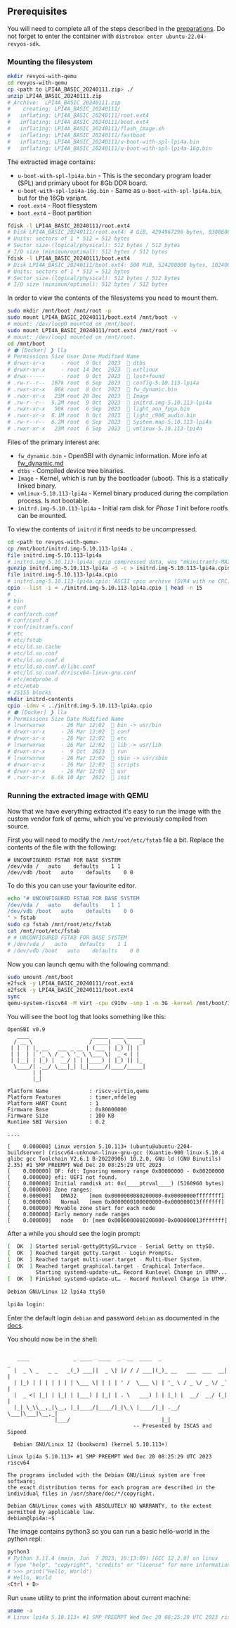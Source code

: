## Prerequisites

You will need to complete all of the steps described in the [preparations](04-linux-intro/01-preparations.md).
Do not forget to enter the container with `distrobox enter ubuntu-22.04-revyos-sdk`.

### Mounting the filesystem

```bash
mkdir revyos-with-qemu
cd revyos-with-qemu
cp <path to LPI4A_BASIC_20240111.zip> ./
unzip LPI4A_BASIC_20240111.zip
# Archive:  LPI4A_BASIC_20240111.zip
#    creating: LPI4A_BASIC_20240111/
#   inflating: LPI4A_BASIC_20240111/root.ext4
#   inflating: LPI4A_BASIC_20240111/boot.ext4
#   inflating: LPI4A_BASIC_20240111/flash_image.sh
#   inflating: LPI4A_BASIC_20240111/fastboot
#   inflating: LPI4A_BASIC_20240111/u-boot-with-spl-lpi4a.bin
#   inflating: LPI4A_BASIC_20240111/u-boot-with-spl-lpi4a-16g.bin 
```

The extracted image contains:

- `u-boot-with-spl-lpi4a.bin` - This is the secondary program loader (SPL) and primary uboot for 8Gb DDR board.
- `u-boot-with-spl-lpi4a-16g.bin` - Same as `u-boot-with-spl-lpi4a.bin`, but for the 16Gb variant.
- `root.ext4` - Root filesystem
- `boot.ext4` - Boot partition

```bash
fdisk -l LPI4A_BASIC_20240111/root.ext4
# Disk LPI4A_BASIC_20240111/root.ext4: 4 GiB, 4294967296 bytes, 8388608 sectors
# Units: sectors of 1 * 512 = 512 bytes
# Sector size (logical/physical): 512 bytes / 512 bytes
# I/O size (minimum/optimal): 512 bytes / 512 bytes
fdisk -l LPI4A_BASIC_20240111/boot.ext4
# Disk LPI4A_BASIC_20240111/boot.ext4: 500 MiB, 524288000 bytes, 1024000 sectors
# Units: sectors of 1 * 512 = 512 bytes
# Sector size (logical/physical): 512 bytes / 512 bytes
# I/O size (minimum/optimal): 512 bytes / 512 bytes
```

In order to view the contents of the filesystems you need to mount them.

```bash
sudo mkdir /mnt/boot /mnt/root -p
sudo mount LPI4A_BASIC_20240111/boot.ext4 /mnt/boot -v
# mount: /dev/loop0 mounted on /mnt/boot.
sudo mount LPI4A_BASIC_20240111/root.ext4 /mnt/root -v
# mount: /dev/loop1 mounted on /mnt/root.
cd /mnt/boot
# ⬢ [Docker] ❯ lla
# Permissions Size User Date Modified Name
# drwxr-xr-x     - root  9 Oct  2023   dtbs
# drwxr-xr-x     - root 14 Dec  2023   extlinux
# drwx------     - root  9 Oct  2023   lost+found
# .rw-r--r--  167k root  6 Sep  2023   config-5.10.113-lpi4a
# .rwxr-xr-x   86k root  8 Oct  2023   fw_dynamic.bin
# .rwxr-xr-x   23M root 20 Dec  2023   Image
# .rw-r--r--  5.2M root  9 Oct  2023   initrd.img-5.10.113-lpi4a
# .rwxr-xr-x   50k root  6 Sep  2023   light_aon_fpga.bin
# .rwxr-xr-x  6.1M root  8 Oct  2023   light_c906_audio.bin
# .rw-r--r--  6.2M root  6 Sep  2023   System.map-5.10.113-lpi4a
# .rwxr-xr-x   23M root  6 Sep  2023   vmlinux-5.10.113-lpi4a
```

Files of the primary interest are:

- `fw_dynamic.bin` - OpenSBI with dynamic information. More info at [fw_dynamic.md](https://github.com/riscv-software-src/opensbi/blob/master/docs/firmware/fw_dynamic.md)
- `dtbs` - Compiled device tree binaries.
- `Image` - Kernel, which is run by the bootloader (uboot). This is a statically linked binary.
- `vmlinux-5.10.113-lpi4a` - Kernel binary produced during the compilation process. Is not bootable.
- `initrd.img-5.10.113-lpi4a` - Initial ram disk for *Phase 1* init before rootfs can be mounted.

To view the contents of `initrd` it first needs to be uncompressed.

```bash
cd <path to revyos-with-qemu>
cp /mnt/boot/initrd.img-5.10.113-lpi4a .
file initrd.img-5.10.113-lpi4a
# initrd.img-5.10.113-lpi4a: gzip compressed data, was "mkinitramfs-MAIN_oNzF9f", last modified: Mon Oct  9 14:10:38 2023, from Unix, original size modulo 2^32 12879360
gunzip initrd.img-5.10.113-lpi4a -d -c > initrd.img-5.10.113-lpi4a.cpio
file initrd.img-5.10.113-lpi4a.cpio
# initrd.img-5.10.113-lpi4a.cpio: ASCII cpio archive (SVR4 with no CRC)
cpio --list -i < ./initrd.img-5.10.113-lpi4a.cpio | head -n 15
# .
# bin
# conf
# conf/arch.conf
# conf/conf.d
# conf/initramfs.conf
# etc
# etc/fstab
# etc/ld.so.cache
# etc/ld.so.conf
# etc/ld.so.conf.d
# etc/ld.so.conf.d/libc.conf
# etc/ld.so.conf.d/riscv64-linux-gnu.conf
# etc/modprobe.d
# etc/mtab
# 25155 blocks
mkdir initrd-contents
cpio -idmv < ../initrd.img-5.10.113-lpi4a.cpio
# ⬢ [Docker] ❯ lla
# Permissions Size Date Modified Name
# lrwxrwxrwx     - 26 Mar 12:02   bin -> usr/bin
# drwxr-xr-x     - 26 Mar 12:02   conf
# drwxr-xr-x     - 26 Mar 12:02   etc
# lrwxrwxrwx     - 26 Mar 12:02   lib -> usr/lib
# drwxr-xr-x     -  9 Oct  2023   run
# lrwxrwxrwx     - 26 Mar 12:02   sbin -> usr/sbin
# drwxr-xr-x     - 26 Mar 12:02   scripts
# drwxr-xr-x     - 26 Mar 12:02   usr
# .rwxr-xr-x  6.6k 10 Apr  2022   init
```

### Running the extracted image with QEMU

Now that we have everything extracted it's easy to run the image
with the custom vendor fork of qemu, which you've previously compiled from source.

First you will need to modify the `/mnt/root/etc/fstab` file a bit.
Replace the contents of the file with the following:

```
# UNCONFIGURED FSTAB FOR BASE SYSTEM
/dev/vda /   auto    defaults    1 1
/dev/vdb /boot   auto    defaults    0 0
```

To do this you can use your faviourite editor.

```bash
echo "# UNCONFIGURED FSTAB FOR BASE SYSTEM
/dev/vda /   auto    defaults    1 1
/dev/vdb /boot   auto    defaults    0 0
" > fstab
sudo cp fstab /mnt/root/etc/fstab
cat /mnt/root/etc/fstab
# # UNCONFIGURED FSTAB FOR BASE SYSTEM
# /dev/vda /   auto    defaults    1 1
# /dev/vdb /boot   auto    defaults    0 0
```

Now you can launch qemu with the following command:

```bash
sudo umount /mnt/boot
e2fsck -y LPI4A_BASIC_20240111/root.ext4
e2fsck -y LPI4A_BASIC_20240111/boot.ext4
sync
qemu-system-riscv64 -M virt -cpu c910v -smp 1 -m 3G -kernel /mnt/boot/Image -append "root=/dev/vda rw console=ttyS0" -drive file=LPI4A_BASIC_20240111/root.ext4,format=raw,id=hd0 -device virtio-blk-device,drive=hd0 -drive file=LPI4A_BASIC_20240111/boot.ext4,format=raw,id=hd1 -device virtio-blk-device,drive=hd1 -initrd /mnt/boot/initrd.img-5.10.113-lpi4a -nographic
```

You will see the boot log that looks something like this:

```
OpenSBI v0.9
   ____                    _____ ____ _____
  / __ \                  / ____|  _ \_   _|
 | |  | |_ __   ___ _ __ | (___ | |_) || |
 | |  | | '_ \ / _ \ '_ \ \___ \|  _ < | |
 | |__| | |_) |  __/ | | |____) | |_) || |_
  \____/| .__/ \___|_| |_|_____/|____/_____|
        | |
        |_|

Platform Name             : riscv-virtio,qemu
Platform Features         : timer,mfdeleg
Platform HART Count       : 1
Firmware Base             : 0x80000000
Firmware Size             : 100 KB
Runtime SBI Version       : 0.2

....

[    0.000000] Linux version 5.10.113+ (ubuntu@ubuntu-2204-buildserver) (riscv64-unknown-linux-gnu-gcc (Xuantie-900 linux-5.10.4 glibc gcc Toolchain V2.6.1 B-20220906) 10.2.0, GNU ld (GNU Binutils) 2.35) #1 SMP PREEMPT Wed Dec 20 08:25:29 UTC 2023
[    0.000000] OF: fdt: Ignoring memory range 0x80000000 - 0x80200000
[    0.000000] efi: UEFI not found.
[    0.000000] Initial ramdisk at: 0x(____ptrval____) (5160960 bytes)
[    0.000000] Zone ranges:
[    0.000000]   DMA32    [mem 0x0000000080200000-0x00000000ffffffff]
[    0.000000]   Normal   [mem 0x0000000100000000-0x000000013fffffff]
[    0.000000] Movable zone start for each node
[    0.000000] Early memory node ranges
[    0.000000]   node   0: [mem 0x0000000080200000-0x000000013fffffff]
```

After a while you should see the login prompt:

```bash
[  OK  ] Started serial-getty@ttyS0…rvice - Serial Getty on ttyS0.
[  OK  ] Reached target getty.target - Login Prompts.
[  OK  ] Reached target multi-user.target - Multi-User System.
[  OK  ] Reached target graphical.target - Graphical Interface.
         Starting systemd-update-ut… Record Runlevel Change in UTMP...
[  OK  ] Finished systemd-update-ut… - Record Runlevel Change in UTMP.

Debian GNU/Linux 12 lpi4a ttyS0

lpi4a login:
```

Enter the default login `debian` and password `debian` as documented in the [docs](https://wiki.sipeed.com/hardware/en/lichee/th1520/lpi4a/3_images.html).

You should now be in the shell:

```

   ____              _ ____  ____  _  __  ____  _                     _
  |  _ \ _   _ _   _(_) ___||  _ \| |/ / / ___|(_)_ __   ___  ___  __| |
  | |_) | | | | | | | \___ \| | | | ' /  \___ \| | '_ \ / _ \/ _ \/ _` |
  |  _ <| |_| | |_| | |___) | |_| | . \   ___) | | |_) |  __/  __/ (_| |
  |_| \_\\__,_|\__, |_|____/|____/|_|\_\ |____/|_| .__/ \___|\___|\__,_|
               |___/                             |_|
                                        -- Presented by ISCAS and Sipeed

  Debian GNU/Linux 12 (bookworm) (kernel 5.10.113+)

Linux lpi4a 5.10.113+ #1 SMP PREEMPT Wed Dec 20 08:25:29 UTC 2023 riscv64

The programs included with the Debian GNU/Linux system are free software;
the exact distribution terms for each program are described in the
individual files in /usr/share/doc/*/copyright.

Debian GNU/Linux comes with ABSOLUTELY NO WARRANTY, to the extent
permitted by applicable law.
debian@lpi4a:~$
```

The image contains python3 so you can run a basic hello-world in the python repl:

```bash
python3
# Python 3.11.4 (main, Jun  7 2023, 10:13:09) [GCC 12.2.0] on linux
# Type "help", "copyright", "credits" or "license" for more information.
# >>> print("Hello, World")
# Hello, World
<Ctrl + D>
```

Run `uname` utility to print the information about current machine:

```bash
uname -a
# Linux lpi4a 5.10.113+ #1 SMP PREEMPT Wed Dec 20 08:25:29 UTC 2023 riscv64 GNU/Linux
```
